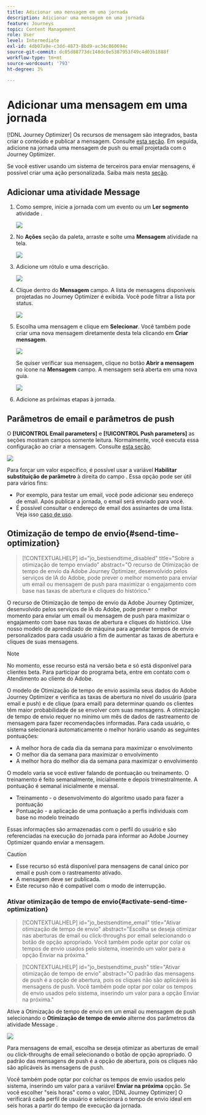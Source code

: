 ```yaml
---
title: Adicionar uma mensagem em uma jornada
description: Adicionar uma mensagem em uma jornada
feature: Journeys
topic: Content Management
role: User
level: Intermediate
exl-id: 4db07a9e-c3dd-4873-8bd9-ac34c860694c
source-git-commit: dc05d88773dc148dc0e5387953f49c4d03b1888f
workflow-type: tm+mt
source-wordcount: '793'
ht-degree: 3%

---
```


# Adicionar uma mensagem em uma jornada

[!DNL Journey Optimizer] Os recursos de mensagem são integrados, basta criar o conteúdo e publicar a mensagem. Consulte [esta seção](../get-started-content.md). Em seguida, adicione na jornada uma mensagem de push ou email projetada com o Journey Optimizer.

Se você estiver usando um sistema de terceiros para enviar mensagens, é possível criar uma ação personalizada. Saiba mais nesta [seção](../action/action.md).

## Adicionar uma atividade Message

1. Como sempre, inicie a jornada com um evento ou um **Ler segmento** atividade .

   ![](../assets/jo-message0.png)

1. No **Ações** seção da paleta, arraste e solte uma **Mensagem** atividade na tela.

   ![](../assets/jo-message1.png)

1. Adicione um rótulo e uma descrição.

   ![](../assets/jo-message2.png)

1. Clique dentro do **Mensagem** campo. A lista de mensagens disponíveis projetadas no Journey Optimizer é exibida. Você pode filtrar a lista por status.

   ![](../assets/jo-message3.png)

1. Escolha uma mensagem e clique em **Selecionar**. Você também pode criar uma nova mensagem diretamente desta tela clicando em **Criar mensagem**.

   ![](../assets/jo-message4-ter.png)

   Se quiser verificar sua mensagem, clique no botão **Abrir a mensagem** no ícone na **Mensagem** campo. A mensagem será aberta em uma nova guia.

   ![](../assets/jo-message4-bis.png)

1. Adicione as próximas etapas à jornada.

## Parâmetros de email e parâmetros de push

O **[!UICONTROL Email parameters]** e **[!UICONTROL Push parameters]** as seções mostram campos somente leitura. Normalmente, você executa essa configuração ao criar a mensagem. Consulte [esta seção](../get-started-content.md).

![](../assets/jo-message4.png)

Para forçar um valor específico, é possível usar a variável **Habilitar substituição de parâmetro** à direita do campo . Essa opção pode ser útil para vários fins:

* Por exemplo, para testar um email, você pode adicionar seu endereço de email. Após publicar a jornada, o email será enviado para você.
* É possível consultar o endereço de email dos assinantes de uma lista. Veja isso [caso de uso](message-to-subscribers-uc.md).

## Otimização de tempo de envio{#send-time-optimization}

>[!CONTEXTUALHELP]
>id="jo_bestsendtime_disabled"
>title="Sobre a otimização de tempo enviado"
>abstract="O recurso de Otimização de tempo de envio da Adobe Journey Optimizer, desenvolvido pelos serviços de IA do Adobe, pode prever o melhor momento para enviar um email ou mensagem de push para maximizar o engajamento com base nas taxas de abertura e cliques do histórico."

O recurso de Otimização de tempo de envio da Adobe Journey Optimizer, desenvolvido pelos serviços de IA do Adobe, pode prever o melhor momento para enviar um email ou mensagem de push para maximizar o engajamento com base nas taxas de abertura e cliques do histórico. Use nosso modelo de aprendizado de máquina para agendar tempos de envio personalizados para cada usuário a fim de aumentar as taxas de abertura e cliques de suas mensagens.

>[!NOTE]
>
>No momento, esse recurso está na versão beta e só está disponível para clientes beta. Para participar do programa beta, entre em contato com o Atendimento ao cliente do Adobe.

O modelo de Otimização de tempo de envio assimila seus dados do Adobe Journey Optimizer e verifica as taxas de abertura no nível do usuário (para email e push) e de clique (para email) para determinar quando os clientes têm maior probabilidade de se envolver com suas mensagens. A otimização de tempo de envio requer no mínimo um mês de dados de rastreamento de mensagem para fazer recomendações informadas. Para cada usuário, o sistema selecionará automaticamente o melhor horário usando as seguintes pontuações:

* A melhor hora de cada dia da semana para maximizar o envolvimento
* O melhor dia da semana para maximizar o envolvimento
* A melhor hora do melhor dia da semana para maximizar o envolvimento

O modelo varia se você estiver falando de pontuação ou treinamento. O treinamento é feito semanalmente, inicialmente e depois trimestralmente. A pontuação é semanal inicialmente e mensal.

* Treinamento - o desenvolvimento do algoritmo usado para fazer a pontuação
* Pontuação - a aplicação de uma pontuação a perfis individuais com base no modelo treinado

Essas informações são armazenadas com o perfil do usuário e são referenciadas na execução do jornada para informar ao Adobe Journey Optimizer quando enviar a mensagem.

>[!CAUTION]
>
>* Esse recurso só está disponível para mensagens de canal único por email e push com o rastreamento ativado.
>* A mensagem deve ser publicada.
>* Este recurso não é compatível com o modo de interrupção.


### Ativar otimização de tempo de envio{#activate-send-time-optimization}

>[!CONTEXTUALHELP]
>id="jo_bestsendtime_email"
>title="Ativar otimização de tempo de envio"
>abstract="Escolha se deseja otimizar nas aberturas de email ou click-throughs por email selecionando o botão de opção apropriado. Você também pode optar por colar os tempos de envio usados pelo sistema, inserindo um valor para a opção Enviar na próxima."

>[!CONTEXTUALHELP]
>id="jo_bestsendtime_push"
>title="Ativar otimização de tempo de envio"
>abstract="O padrão das mensagens de push é a opção de abertura, pois os cliques não são aplicáveis às mensagens de push. Você também pode optar por colar os tempos de envio usados pelo sistema, inserindo um valor para a opção Enviar na próxima."

Ative a Otimização de tempo de envio em um email ou mensagem de push selecionando o **Otimização de tempo de envio** alterne dos parâmetros da atividade Message .

![](../assets/jo-message5.png)

Para mensagens de email, escolha se deseja otimizar as aberturas de email ou click-throughs de email selecionando o botão de opção apropriado. O padrão das mensagens de push é a opção de abertura, pois os cliques não são aplicáveis às mensagens de push.

Você também pode optar por colchar os tempos de envio usados pelo sistema, inserindo um valor para a variável **Enviar na próxima** opção. Se você escolher &quot;seis horas&quot; como o valor, [!DNL Journey Optimizer] O verificará cada perfil de usuário e selecionará o tempo de envio ideal em seis horas a partir do tempo de execução da jornada.

